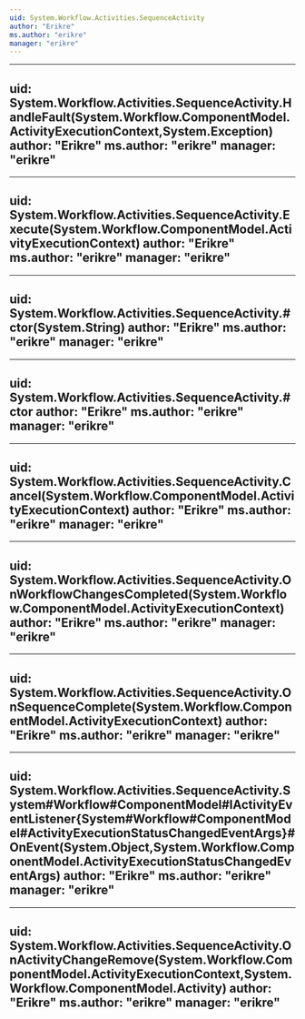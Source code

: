 ```yaml
---
uid: System.Workflow.Activities.SequenceActivity
author: "Erikre"
ms.author: "erikre"
manager: "erikre"
---
```


---
uid: System.Workflow.Activities.SequenceActivity.HandleFault(System.Workflow.ComponentModel.ActivityExecutionContext,System.Exception)
author: "Erikre"
ms.author: "erikre"
manager: "erikre"
---

---
uid: System.Workflow.Activities.SequenceActivity.Execute(System.Workflow.ComponentModel.ActivityExecutionContext)
author: "Erikre"
ms.author: "erikre"
manager: "erikre"
---

---
uid: System.Workflow.Activities.SequenceActivity.#ctor(System.String)
author: "Erikre"
ms.author: "erikre"
manager: "erikre"
---

---
uid: System.Workflow.Activities.SequenceActivity.#ctor
author: "Erikre"
ms.author: "erikre"
manager: "erikre"
---

---
uid: System.Workflow.Activities.SequenceActivity.Cancel(System.Workflow.ComponentModel.ActivityExecutionContext)
author: "Erikre"
ms.author: "erikre"
manager: "erikre"
---

---
uid: System.Workflow.Activities.SequenceActivity.OnWorkflowChangesCompleted(System.Workflow.ComponentModel.ActivityExecutionContext)
author: "Erikre"
ms.author: "erikre"
manager: "erikre"
---

---
uid: System.Workflow.Activities.SequenceActivity.OnSequenceComplete(System.Workflow.ComponentModel.ActivityExecutionContext)
author: "Erikre"
ms.author: "erikre"
manager: "erikre"
---

---
uid: System.Workflow.Activities.SequenceActivity.System#Workflow#ComponentModel#IActivityEventListener{System#Workflow#ComponentModel#ActivityExecutionStatusChangedEventArgs}#OnEvent(System.Object,System.Workflow.ComponentModel.ActivityExecutionStatusChangedEventArgs)
author: "Erikre"
ms.author: "erikre"
manager: "erikre"
---

---
uid: System.Workflow.Activities.SequenceActivity.OnActivityChangeRemove(System.Workflow.ComponentModel.ActivityExecutionContext,System.Workflow.ComponentModel.Activity)
author: "Erikre"
ms.author: "erikre"
manager: "erikre"
---
